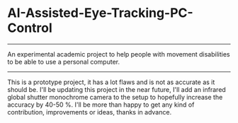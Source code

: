 # AI-Assisted-Eye-Tracking-PC-Control

---

An experimental academic project to help people with movement disabilities to be able to use a personal computer.

---

This is a prototype project, it has a lot flaws and is not as accurate as it should be. I'll be updating this project in the near future, I'll add an infrared global shutter monochrome camera to the setup to hopefully increase the accuracy by 40-50 %.
I'll be more than happy to get any kind of contribution, improvements or ideas, thanks in advance.
